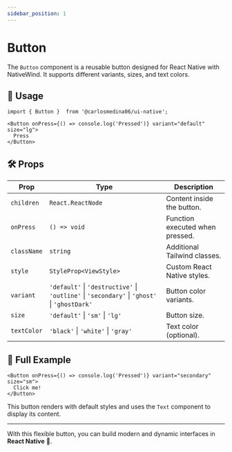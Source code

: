 ```yaml
---
sidebar_position: 1
---
```


# Button

The `Button` component is a reusable button designed for React Native with NativeWind. It supports different variants, sizes, and text colors.

## 📌 Usage

```tsx
import { Button }  from '@carlosmedina06/ui-native';

<Button onPress={() => console.log('Pressed')} variant="default" size="lg">
  Press
</Button>
```

## 🛠️ Props

| Prop       | Type                                                                 | Description |
|------------|----------------------------------------------------------------------|-------------|
| `children` | `React.ReactNode`                                                   | Content inside the button. |
| `onPress`  | `() => void`                                                         | Function executed when pressed. |
| `className`| `string`                                                             | Additional Tailwind classes. |
| `style`    | `StyleProp<ViewStyle>`                                               | Custom React Native styles. |
| `variant`  | `'default'` \| `'destructive'` \| `'outline'` \| `'secondary'` \| `'ghost'` \| `'ghostDark'` | Button color variants. |
| `size`     | `'default'` \| `'sm'` \| `'lg'`                                     | Button size. |
| `textColor`| `'black'` \| `'white'` \| `'gray'`                                  | Text color (optional). |

## 📝 Full Example

```tsx
<Button onPress={() => console.log('Pressed')} variant="secondary" size="sm">
  Click me!
</Button>
```

This button renders with default styles and uses the `Text` component to display its content.

---

With this flexible button, you can build modern and dynamic interfaces in **React Native** 🚀.
